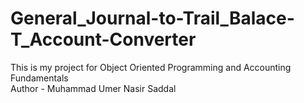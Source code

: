 # General_Journal-to-Trail_Balace-T_Account-Converter
This is my project for Object Oriented Programming and Accounting Fundamentals
<br>
Author - Muhammad Umer Nasir Saddal
